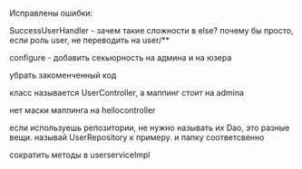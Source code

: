 Исправлены ошибки:



SuccessUserHandler - зачем такие сложности в else? почему бы просто, если роль user, не переводить на user/**



configure - добавить секьюрность на админа и на юзера



убрать закоменченный код



класс называется UserController, а маппинг стоит на admina



нет маски маппинга на hellocontroller



если используешь репозитории, не нужно называть их Dao, это разные вещи. называй UserRepository к примеру. и папку соответсвенно



сократить методы в userserviceImpl
